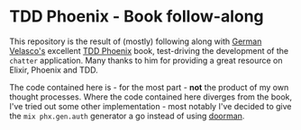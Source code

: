 # TDD Phoenix - Book follow-along

This repository is the result of (mostly) following along with [German Velasco's](https://www.germanvelasco.com) excellent [TDD Phoenix](https://www.tddphoenix.com) book, test-driving the development of the `chatter` application. Many thanks to him for providing a great resource on Elixir, Phoenix and TDD.

The code contained here is - for the most part - **not** the product of my own thought processes. Where the code contained here diverges from the book, I've tried out some other implementation - most notably I've decided to give the `mix phx.gen.auth` generator a go instead of using [doorman](https://hex.pm/packages/doorman).